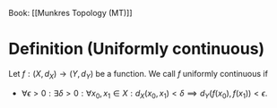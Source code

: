 Book: [[Munkres Topology (MT)]]
# Definition (Uniformly continuous)
Let $f:(X,d_{X})\to (Y,d_{Y})$ be a function.
We call $f$ uniformly continuous if
- $\forall\epsilon>0:\exists \delta>0:\forall x_{0},x_{1}\in X:d_{X}(x_{0},x_{1})<\delta\implies d_{Y}(f(x_{0}),f(x_{1}))<\epsilon$.